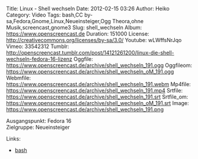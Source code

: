 Title: Linux - Shell wechseln
Date: 2012-02-15 03:26
Author: Heiko
Category: Video
Tags: bash,CC by-sa,Fedora,Gnome,Linux,Neueinsteiger,Ogg Theora,ohne Musik,screencast,gnome3
Slug: shell_wechseln
Album: https://www.openscreencast.de
Duration: 151000
License: http://creativecommons.org/licenses/by-sa/3.0/
Youtube: wLWffsNrJqo
Vimeo: 33542312
Tumblr: http://openscreencast.tumblr.com/post/14121261200/linux-die-shell-wechseln-fedora-16-lizenz
Oggfile: https://www.openscreencast.de/archive/shell_wechseln_191.ogg
Oggfileom: https://www.openscreencast.de/archive/shell_wechseln_oM_191.ogg
Webmfile: https://www.openscreencast.de/archive/shell_wechseln_191.webm
Mp4file: https://www.openscreencast.de/archive/shell_wechseln_191.mp4
Srtfile: https://www.openscreencast.de/archive/shell_wechseln_191.srt
Srtfile_om: https://www.openscreencast.de/archive/shell_wechseln_oM_191.srt
Image: https://www.openscreencast.de/archive/shell_wechseln_191.png

Ausgangspunkt: Fedora 16  
Zielgruppe: Neueinsteiger  

Links:

  * [bash](http://wiki.ubuntuusers.de/Bash "Link zu bash")

